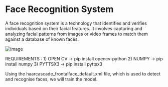# Face Recognition System
A face recognition system is a technology that identifies and verifies individuals based on their facial features. It involves capturing and analyzing facial patterns from images or video frames to match them against a database of known faces.

![image](https://github.com/Kaushal03/Face-Recognition-System/assets/67416597/ed482c9f-f0d9-4abe-98c9-4bbb21c7694b)


REQUIREMENTS :
                1) OPEN CV -> pip install opencv-python
                2) NUMPY   -> pip install numpy
                3) PYTTSX3 -> pip install pyttsx3

Using the haarcascade_frontalface_default.xml file, which is used to detect and recognise faces, we will train the model.
